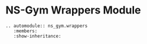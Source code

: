 # NS-Gym Wrappers Module


```{eval-rst}
.. automodule:: ns_gym.wrappers
   :members:
   :show-inheritance:

   
